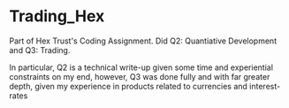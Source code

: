 # Trading_Hex
Part of Hex Trust's Coding Assignment. Did Q2: Quantiative Development and Q3: Trading.

In particular, Q2 is a technical write-up given some time and experiential constraints on my end, however, Q3 was done fully and with far greater depth, given my experience in products related to currencies and interest-rates 
